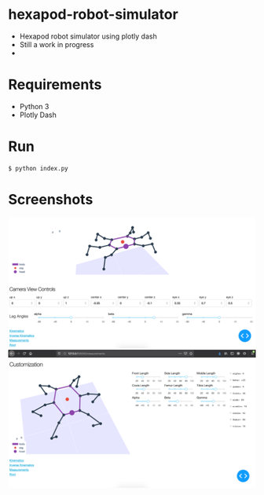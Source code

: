 # hexapod-robot-simulator
- Hexapod robot simulator using plotly dash
- Still a work in progress
- 
# Requirements
- Python 3
- Plotly Dash

# Run
```
$ python index.py
```

# Screenshots
![](./img/screen_shot1.png)
![](./img/screen_shot2.png)